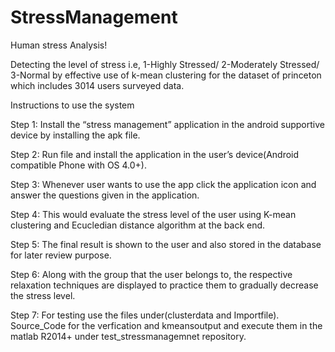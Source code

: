 # StressManagement
Human stress Analysis!

Detecting the level of stress i.e, 1-Highly Stressed/ 2-Moderately Stressed/ 3-Normal by effective use of k-mean clustering
for the dataset of princeton which includes 3014 users surveyed data.

Instructions to use the system

Step 1: Install the “stress management” application in the android supportive device by
	installing the apk file.

Step 2: Run file and install the application in the user’s device(Android compatible Phone with OS 4.0+).

Step 3: Whenever user wants to use the app click the application icon and answer the questions given in the application.

Step 4: This would evaluate the stress level of the user using K-mean clustering and Ecucledian distance algorithm 
	at the back end.

Step 5: The final result is shown to the user and also stored in the database for later review purpose.

Step 6: Along with the group that the user belongs to, the respective relaxation techniques are displayed to practice 
	them to gradually decrease the stress level.

Step 7: For testing use the files under(clusterdata and Importfile). Source_Code for the verfication and kmeansoutput 
	and execute them in the matlab R2014+ under test_stressmanagemnet repository. 
